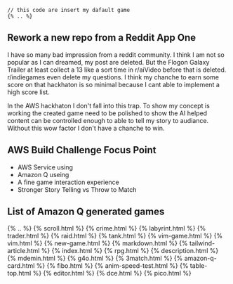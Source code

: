 ```
// this code are insert my dafault game
{% .. %}
```

## Rework a new repo from a Reddit App One

I have so many bad impression from a reddit community. I think I am not so popular
as I can dreamed, my post are deleted. But the Flogon Galaxy Trailer at least
collect a 13 like a sort time in r/aiVideo before that is deleted.
r/indiegames even delete my questions.
I think my chanche to earn some score on that hackhaton is so minimal because 
I cant able to implement a high score list.

In the AWS hackhaton I don't fall into this trap. To show my concept is working 
the created game need to be polished to show the AI helped content can be 
controlled enough to able to tell my story to audiance. Without this wow factor
I don't have a chanche to win.

## AWS Build Challenge Focus Point
- AWS Service using
- Amazon Q useing
- A fine game interaction experience
- Stronger Story Telling vs Throw to Match

## List of Amazon Q generated games

{% .. %}
{% scroll.html %}
{% crime.html %}
{% labyrint.html %}
{% trader.html %}
{% raid.html %}
{% tank.html %}
{% vim-game.html %}
{% vim.html %}
{% new-game.html %}
{% markdown.html %}
{% tailwind-article.html %}
{% index.html %}
{% rpg.html %}
{% description.html %}
{% mdemin.html %}
{% g4o.html %}
{% 3match.html %}
{% amazon-q-card.html %}
{% fibo.html %}
{% anim-speed-test.html %}
{% table-top.html %}
{% editor.html %}
{% dce.html %}
{% pico.html %}

